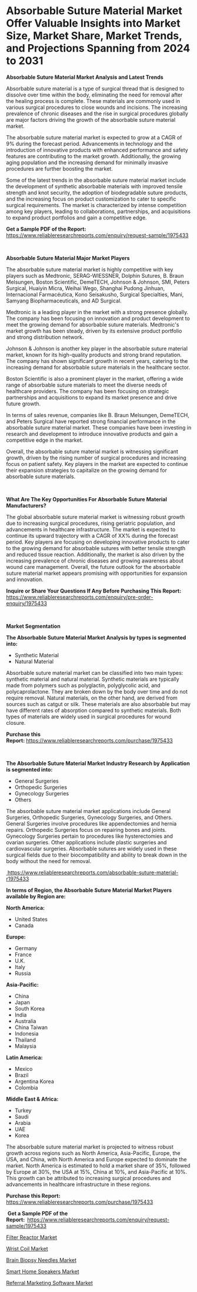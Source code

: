<p><h1>Absorbable Suture Material Market Offer Valuable Insights into Market Size, Market Share, Market Trends, and Projections Spanning from 2024 to 2031</h1></p><p><strong>Absorbable Suture Material Market Analysis and Latest Trends</strong></p>
<p><p>Absorbable suture material is a type of surgical thread that is designed to dissolve over time within the body, eliminating the need for removal after the healing process is complete. These materials are commonly used in various surgical procedures to close wounds and incisions. The increasing prevalence of chronic diseases and the rise in surgical procedures globally are major factors driving the growth of the absorbable suture material market.</p><p>The absorbable suture material market is expected to grow at a CAGR of 9% during the forecast period. Advancements in technology and the introduction of innovative products with enhanced performance and safety features are contributing to the market growth. Additionally, the growing aging population and the increasing demand for minimally invasive procedures are further boosting the market.</p><p>Some of the latest trends in the absorbable suture material market include the development of synthetic absorbable materials with improved tensile strength and knot security, the adoption of biodegradable suture products, and the increasing focus on product customization to cater to specific surgical requirements. The market is characterized by intense competition among key players, leading to collaborations, partnerships, and acquisitions to expand product portfolios and gain a competitive edge.</p></p>
<p><strong>Get a Sample PDF of the Report:&nbsp;</strong> <a href="https://www.reliableresearchreports.com/enquiry/request-sample/1975433">https://www.reliableresearchreports.com/enquiry/request-sample/1975433</a></p>
<p>&nbsp;</p>
<p><strong>Absorbable Suture Material Major Market Players</strong></p>
<p><p>The absorbable suture material market is highly competitive with key players such as Medtronic, SERAG-WIESSNER, Dolphin Sutures, B. Braun Melsungen, Boston Scientific, DemeTECH, Johnson & Johnson, SMI, Peters Surgical, Huaiyin Micra, Weihai Wego, Shanghai Pudong Jinhuan, Internacional Farmacéutica, Kono Seisakusho, Surgical Specialties, Mani, Samyang Biopharmaceuticals, and AD Surgical.</p><p>Medtronic is a leading player in the market with a strong presence globally. The company has been focusing on innovation and product development to meet the growing demand for absorbable suture materials. Medtronic's market growth has been steady, driven by its extensive product portfolio and strong distribution network.</p><p>Johnson & Johnson is another key player in the absorbable suture material market, known for its high-quality products and strong brand reputation. The company has shown significant growth in recent years, catering to the increasing demand for absorbable suture materials in the healthcare sector.</p><p>Boston Scientific is also a prominent player in the market, offering a wide range of absorbable suture materials to meet the diverse needs of healthcare providers. The company has been focusing on strategic partnerships and acquisitions to expand its market presence and drive future growth.</p><p>In terms of sales revenue, companies like B. Braun Melsungen, DemeTECH, and Peters Surgical have reported strong financial performance in the absorbable suture material market. These companies have been investing in research and development to introduce innovative products and gain a competitive edge in the market.</p><p>Overall, the absorbable suture material market is witnessing significant growth, driven by the rising number of surgical procedures and increasing focus on patient safety. Key players in the market are expected to continue their expansion strategies to capitalize on the growing demand for absorbable suture materials.</p></p>
<p>&nbsp;</p>
<p><strong>What Are The Key Opportunities For Absorbable Suture Material Manufacturers?</strong></p>
<p><p>The global absorbable suture material market is witnessing robust growth due to increasing surgical procedures, rising geriatric population, and advancements in healthcare infrastructure. The market is expected to continue its upward trajectory with a CAGR of XX% during the forecast period. Key players are focusing on developing innovative products to cater to the growing demand for absorbable sutures with better tensile strength and reduced tissue reaction. Additionally, the market is also driven by the increasing prevalence of chronic diseases and growing awareness about wound care management. Overall, the future outlook for the absorbable suture material market appears promising with opportunities for expansion and innovation.</p></p>
<p><strong>Inquire or Share Your Questions If Any Before Purchasing This Report:</strong> <a href="https://www.reliableresearchreports.com/enquiry/pre-order-enquiry/1975433">https://www.reliableresearchreports.com/enquiry/pre-order-enquiry/1975433</a></p>
<p>&nbsp;</p>
<p><strong>Market Segmentation</strong></p>
<p><strong>The Absorbable Suture Material Market Analysis by types is segmented into:</strong></p>
<p><ul><li>Synthetic Material</li><li>Natural Material</li></ul></p>
<p><p>Absorbable suture material market can be classified into two main types: synthetic material and natural material. Synthetic materials are typically made from polymers such as polyglactin, polyglycolic acid, and polycaprolactone. They are broken down by the body over time and do not require removal. Natural materials, on the other hand, are derived from sources such as catgut or silk. These materials are also absorbable but may have different rates of absorption compared to synthetic materials. Both types of materials are widely used in surgical procedures for wound closure.</p></p>
<p><strong>Purchase this Report:&nbsp;</strong><a href="https://www.reliableresearchreports.com/purchase/1975433">https://www.reliableresearchreports.com/purchase/1975433</a></p>
<p>&nbsp;</p>
<p><strong>The Absorbable Suture Material Market Industry Research by Application is segmented into:</strong></p>
<p><ul><li>General Surgeries</li><li>Orthopedic Surgeries</li><li>Gynecology Surgeries</li><li>Others</li></ul></p>
<p><p>The absorbable suture material market applications include General Surgeries, Orthopedic Surgeries, Gynecology Surgeries, and Others. General Surgeries involve procedures like appendectomies and hernia repairs. Orthopedic Surgeries focus on repairing bones and joints. Gynecology Surgeries pertain to procedures like hysterectomies and ovarian surgeries. Other applications include plastic surgeries and cardiovascular surgeries. Absorbable sutures are widely used in these surgical fields due to their biocompatibility and ability to break down in the body without the need for removal.</p></p>
<p><a href="https://www.reliableresearchreports.com/absorbable-suture-material-r1975433">&nbsp;https://www.reliableresearchreports.com/absorbable-suture-material-r1975433</a></p>
<p><strong>In terms of Region, the Absorbable Suture Material Market Players available by Region are:</strong></p>
<p>
    <p> <strong> North America: </strong>
        <ul>
            <li>United States</li>
            <li>Canada</li>
        </ul>
        </p> 
    <p> <strong> Europe: </strong>
        <ul>
            <li>Germany</li>
            <li>France</li>
            <li>U.K.</li>
            <li>Italy</li>
            <li>Russia</li>
        </ul>
        </p> 
    <p> <strong> Asia-Pacific: </strong>
        <ul>
            <li>China</li>
            <li>Japan</li>
            <li>South Korea</li>
            <li>India</li>
            <li>Australia</li>
            <li>China Taiwan</li>
            <li>Indonesia</li>
            <li>Thailand</li>
            <li>Malaysia</li>
        </ul>
        </p> 
    <p> <strong> Latin America: </strong>
        <ul>
            <li>Mexico</li>
            <li>Brazil</li>
            <li>Argentina Korea</li>
            <li>Colombia</li>
        </ul>
        </p> 
    <p> <strong> Middle East & Africa: </strong>
        <ul>
            <li>Turkey</li>
            <li>Saudi</li>
            <li>Arabia</li>
            <li>UAE</li>
            <li>Korea</li>
        </ul>
    </p>
    </p>
<p><p>The absorbable suture material market is projected to witness robust growth across regions such as North America, Asia-Pacific, Europe, the USA, and China, with North America and Europe expected to dominate the market. North America is estimated to hold a market share of 35%, followed by Europe at 30%, the USA at 15%, China at 10%, and Asia-Pacific at 10%. This growth can be attributed to increasing surgical procedures and advancements in healthcare infrastructure in these regions.</p></p>
<p><strong>Purchase this Report: </strong><a href="https://www.reliableresearchreports.com/purchase/1975433">https://www.reliableresearchreports.com/purchase/1975433</a></p>
<p>&nbsp;<strong>Get a Sample PDF of the Report:&nbsp;&nbsp;</strong><a href="https://www.reliableresearchreports.com/enquiry/request-sample/1975433">https://www.reliableresearchreports.com/enquiry/request-sample/1975433</a></p>
<p><strong></strong></p>
<p><p><a href="https://medium.com/@emma.white454357/filter-reactor-market-share-market-analysis-growth-trends-forecasts-for-period-from-2024-3fe0fa2ddae7">Filter Reactor Market</a></p><p><a href="https://github.com/hzxpgedq27/Market-Research-Report-List-1/blob/main/wrist-coil-market.md">Wrist Coil Market</a></p><p><a href="https://github.com/mdinislamsheik/Market-Research-Report-List-1/blob/main/brain-biopsy-needles-market.md">Brain Biopsy Needles Market</a></p><p><a href="https://medium.com/@stephen.russell7684/global-smart-home-speakers-market-sector-types-applications-market-player-strategies-regional-349816b4f113">Smart Home Speakers Market</a></p><p><a href="https://issuu.com/reportprime-2/docs/referral-marketing-software-market-size-2030.pptx">Referral Marketing Software Market</a></p></p>